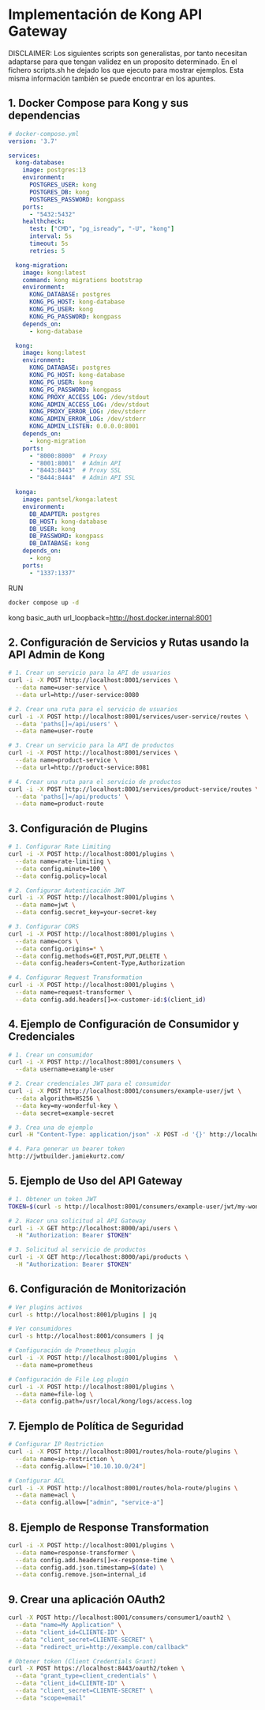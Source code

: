 # Implementación de Kong API Gateway

DISCLAIMER: Los siguientes scripts son generalistas, por tanto necesitan adaptarse para que tengan validez en un proposito determinado. En el fichero scripts.sh he dejado los que ejecuto para mostrar ejemplos. Esta misma información también se puede encontrar en los apuntes.

## 1. Docker Compose para Kong y sus dependencias

```yaml
# docker-compose.yml
version: '3.7'

services:
  kong-database:
    image: postgres:13
    environment:
      POSTGRES_USER: kong
      POSTGRES_DB: kong
      POSTGRES_PASSWORD: kongpass
    ports:
      - "5432:5432"
    healthcheck:
      test: ["CMD", "pg_isready", "-U", "kong"]
      interval: 5s
      timeout: 5s
      retries: 5

  kong-migration:
    image: kong:latest
    command: kong migrations bootstrap
    environment:
      KONG_DATABASE: postgres
      KONG_PG_HOST: kong-database
      KONG_PG_USER: kong
      KONG_PG_PASSWORD: kongpass
    depends_on:
      - kong-database

  kong:
    image: kong:latest
    environment:
      KONG_DATABASE: postgres
      KONG_PG_HOST: kong-database
      KONG_PG_USER: kong
      KONG_PG_PASSWORD: kongpass
      KONG_PROXY_ACCESS_LOG: /dev/stdout
      KONG_ADMIN_ACCESS_LOG: /dev/stdout
      KONG_PROXY_ERROR_LOG: /dev/stderr
      KONG_ADMIN_ERROR_LOG: /dev/stderr
      KONG_ADMIN_LISTEN: 0.0.0.0:8001
    depends_on:
      - kong-migration
    ports:
      - "8000:8000"  # Proxy
      - "8001:8001"  # Admin API
      - "8443:8443"  # Proxy SSL
      - "8444:8444"  # Admin API SSL

  konga:
    image: pantsel/konga:latest
    environment:
      DB_ADAPTER: postgres
      DB_HOST: kong-database
      DB_USER: kong
      DB_PASSWORD: kongpass
      DB_DATABASE: kong
    depends_on:
      - kong
    ports:
      - "1337:1337"
```

RUN
```bash
docker compose up -d
```

kong  basic_auth  url_loopback=http://host.docker.internal:8001 

## 2. Configuración de Servicios y Rutas usando la API Admin de Kong

```bash
# 1. Crear un servicio para la API de usuarios
curl -i -X POST http://localhost:8001/services \
  --data name=user-service \
  --data url=http://user-service:8080

# 2. Crear una ruta para el servicio de usuarios
curl -i -X POST http://localhost:8001/services/user-service/routes \
  --data 'paths[]=/api/users' \
  --data name=user-route

# 3. Crear un servicio para la API de productos
curl -i -X POST http://localhost:8001/services \
  --data name=product-service \
  --data url=http://product-service:8081

# 4. Crear una ruta para el servicio de productos
curl -i -X POST http://localhost:8001/services/product-service/routes \
  --data 'paths[]=/api/products' \
  --data name=product-route
```

## 3. Configuración de Plugins

```bash
# 1. Configurar Rate Limiting
curl -i -X POST http://localhost:8001/plugins \
  --data name=rate-limiting \
  --data config.minute=100 \
  --data config.policy=local

# 2. Configurar Autenticación JWT
curl -i -X POST http://localhost:8001/plugins \
  --data name=jwt \
  --data config.secret_key=your-secret-key

# 3. Configurar CORS
curl -i -X POST http://localhost:8001/plugins \
  --data name=cors \
  --data config.origins=* \
  --data config.methods=GET,POST,PUT,DELETE \
  --data config.headers=Content-Type,Authorization

# 4. Configurar Request Transformation
curl -i -X POST http://localhost:8001/plugins \
  --data name=request-transformer \
  --data config.add.headers[]=x-customer-id:$(client_id)
```

## 4. Ejemplo de Configuración de Consumidor y Credenciales

```bash
# 1. Crear un consumidor
curl -i -X POST http://localhost:8001/consumers \
  --data username=example-user

# 2. Crear credenciales JWT para el consumidor
curl -i -X POST http://localhost:8001/consumers/example-user/jwt \
  --data algorithm=HS256 \
  --data key=my-wonderful-key \
  --data secret=example-secret

# 3. Crea una de ejemplo
curl -H "Content-Type: application/json" -X POST -d '{}' http://localhost:8001/consumers/example-user/jwt

# 4. Para generar un bearer token
http://jwtbuilder.jamiekurtz.com/
```

## 5. Ejemplo de Uso del API Gateway

```bash
# 1. Obtener un token JWT
TOKEN=$(curl -s http://localhost:8001/consumers/example-user/jwt/my-wonderful-key)

# 2. Hacer una solicitud al API Gateway
curl -i -X GET http://localhost:8000/api/users \
  -H "Authorization: Bearer $TOKEN"

# 3. Solicitud al servicio de productos
curl -i -X GET http://localhost:8000/api/products \
  -H "Authorization: Bearer $TOKEN"
```

## 6. Configuración de Monitorización

```bash
# Ver plugins activos
curl -s http://localhost:8001/plugins | jq

# Ver consumidores
curl -s http://localhost:8001/consumers | jq

# Configuración de Prometheus plugin
curl -i -X POST http://localhost:8001/plugins  \
  --data name=prometheus

# Configuración de File Log plugin
curl -i -X POST http://localhost:8001/plugins \
  --data name=file-log \
  --data config.path=/usr/local/kong/logs/access.log
```

## 7. Ejemplo de Política de Seguridad

```bash
# Configurar IP Restriction
curl -i -X POST http://localhost:8001/routes/hola-route/plugins \
  --data name=ip-restriction \
  --data config.allow=["10.10.10.0/24"]

# Configurar ACL
curl -i -X POST http://localhost:8001/routes/hola-route/plugins \
  --data name=acl \
  --data config.allow=["admin", "service-a"]
```

## 8. Ejemplo de Response Transformation

```bash
curl -i -X POST http://localhost:8001/plugins \
  --data name=response-transformer \
  --data config.add.headers[]=x-response-time \
  --data config.add.json.timestamp=$(date) \
  --data config.remove.json=internal_id
```

## 9. Crear una aplicación OAuth2
```bash
curl -X POST http://localhost:8001/consumers/consumer1/oauth2 \
  --data "name=My Application" \
  --data "client_id=CLIENTE-ID" \
  --data "client_secret=CLIENTE-SECRET" \
  --data "redirect_uri=http://example.com/callback"

# Obtener token (Client Credentials Grant)
curl -X POST https://localhost:8443/oauth2/token \
  --data "grant_type=client_credentials" \
  --data "client_id=CLIENTE-ID" \
  --data "client_secret=CLIENTE-SECRET" \
  --data "scope=email"
```